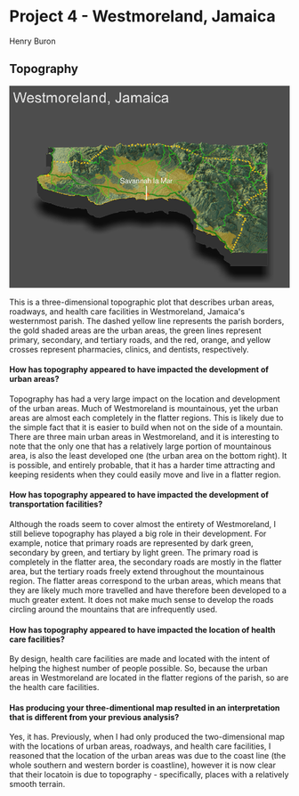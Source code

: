 # Project 4 - Westmoreland, Jamaica

Henry Buron

## Topography

![](westfinal1.png)

This is a three-dimensional topographic plot that describes urban areas, roadways, and health care facilities in Westmoreland, Jamaica's westernmost parish. The dashed yellow line represents the parish borders, the gold shaded areas are the urban areas, the green lines represent primary, secondary, and tertiary roads, and the red, orange, and yellow crosses represent pharmacies, clinics, and dentists, respectively.

#### How has topography appeared to have impacted the development of urban areas?

Topography has had a very large impact on the location and development of the urban areas. Much of Westmoreland is mountainous, yet the urban areas are almost each completely in the flatter regions. This is likely due to the simple fact that it is easier to build when not on the side of a mountain. There are three main urban areas in Westmoreland, and it is interesting to note that the only one that has a relatively large portion of mountainous area, is also the least developed one (the urban area on the bottom right). It is possible, and entirely probable, that it has a harder time attracting and keeping residents when they could easily move and live in a flatter region.

#### How has topography appeared to have impacted the development of transportation facilities?

Although the roads seem to cover almost the entirety of Westmoreland, I still believe topography has played a big role in their development. For example, notice that primary roads are represented by dark green, secondary by green, and tertiary by light green. The primary road is completely in the flatter area, the secondary roads are mostly in the flatter area, but the tertiary roads freely extend throughout the mountainous region. The flatter areas correspond to the urban areas, which means that they are likely much more travelled and have therefore been developed to a much greater extent. It does not make much sense to develop the roads circling around the mountains that are infrequently used.

#### How has topography appeared to have impacted the location of health care facilities?

By design, health care facilities are made and located with the intent of helping the highest number of people possible. So, because the urban areas in Westmoreland are located in the flatter regions of the parish, so are the health care facilities.

#### Has producing your three-dimentional map resulted in an interpretation that is different from your previous analysis?

Yes, it has. Previously, when I had only produced the two-dimensional map with the locations of urban areas, roadways, and health care facilities, I reasoned that the location of the urban areas was due to the coast line (the whole southern and western border is coastline), however it is now clear that their locatoin is due to topography - specifically, places with a relatively smooth terrain. 
